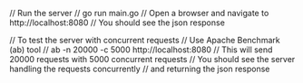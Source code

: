 // Run the server
// go run main.go
// Open a browser and navigate to http://localhost:8080
// You should see the json response

// To test the server with concurrent requests
// Use Apache Benchmark (ab) tool
// ab -n 20000 -c 5000 http://localhost:8080
// This will send 20000 requests with 5000 concurrent requests
// You should see the server handling the requests concurrently
// and returning the json response
